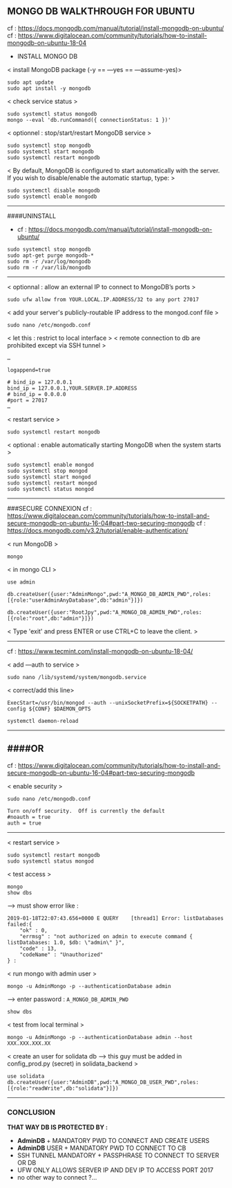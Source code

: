 ## MONGO DB WALKTHROUGH FOR UBUNTU
cf : https://docs.mongodb.com/manual/tutorial/install-mongodb-on-ubuntu/
cf : https://www.digitalocean.com/community/tutorials/how-to-install-mongodb-on-ubuntu-18-04


- INSTALL MONGO DB

< install MongoDB package (-y == —yes == —assume-yes)>
```
sudo apt update
sudo apt install -y mongodb
```
< check service status > 
```
sudo systemctl status mongodb
mongo --eval 'db.runCommand({ connectionStatus: 1 })'
```

< optionnel : stop/start/restart MongoDB service >
```
sudo systemctl stop mongodb
sudo systemctl start mongodb
sudo systemctl restart mongodb
```
< By default, MongoDB is configured to start automatically with the server. If you wish to disable/enable the automatic startup, type: >
```
sudo systemctl disable mongodb
sudo systemctl enable mongodb
```

-----------
####UNINSTALL 
- cf : https://docs.mongodb.com/manual/tutorial/install-mongodb-on-ubuntu/ 

```
sudo systemctl stop mongodb
sudo apt-get purge mongodb-*
sudo rm -r /var/log/mongodb
sudo rm -r /var/lib/mongodb
```

-----------


< optionnal : allow an external IP to connect to MongoDB’s ports >
```
sudo ufw allow from YOUR.LOCAL.IP.ADDRESS/32 to any port 27017  
```
< add your server's publicly-routable IP address to the mongod.conf file >
```
sudo nano /etc/mongodb.conf
```

< let this : restrict to local interface >
< remote connection to db are prohibited except via SSH tunnel >
```
…

logappend=true

# bind_ip = 127.0.0.1
bind_ip = 127.0.0.1,YOUR.SERVER.IP.ADDRESS
# bind_ip = 0.0.0.0
#port = 27017
…
```
< restart service >
```
sudo systemctl restart mongodb
```

< optional : enable automatically starting MongoDB when the system starts >
```
sudo systemctl enable mongod
sudo systemctl stop mongod
sudo systemctl start mongod
sudo systemctl restart mongod
sudo systemctl status mongod
```

--------------
###SECURE CONNEXION
cf : https://www.digitalocean.com/community/tutorials/how-to-install-and-secure-mongodb-on-ubuntu-16-04#part-two-securing-mongodb 
cf : https://docs.mongodb.com/v3.2/tutorial/enable-authentication/

< run MongoDB >
```
mongo
```

< in mongo CLI >
```
use admin

db.createUser({user:"AdminMongo",pwd:"A_MONGO_DB_ADMIN_PWD",roles:[{role:"userAdminAnyDatabase",db:"admin"}]})

db.createUser({user:"RootJpy",pwd:"A_MONGO_DB_ADMIN_PWD",roles:[{role:"root",db:"admin"}]})
```

< Type 'exit' and press ENTER or use CTRL+C to leave the client. >


----------

cf : https://www.tecmint.com/install-mongodb-on-ubuntu-18-04/ 

< add —auth to service >
```
sudo nano /lib/systemd/system/mongodb.service 
```
< correct/add this line>
```
ExecStart=/usr/bin/mongod --auth --unixSocketPrefix=${SOCKETPATH} --config ${CONF} $DAEMON_OPTS

systemctl daemon-reload
```
-------
####OR
--------

cf : https://www.digitalocean.com/community/tutorials/how-to-install-and-secure-mongodb-on-ubuntu-16-04#part-two-securing-mongodb 

< enable security >
```
sudo nano /etc/mongodb.conf
````

```
Turn on/off security.  Off is currently the default
#noauth = true
auth = true
```
----------

< restart service >
```
sudo systemctl restart mongodb
sudo systemctl status mongod
```
< test access >
```
mongo
show dbs
```
—> must show error like : 
```
2019-01-18T22:07:43.656+0000 E QUERY    [thread1] Error: listDatabases failed:{
	"ok" : 0,
	"errmsg" : "not authorized on admin to execute command { listDatabases: 1.0, $db: \"admin\" }",
	"code" : 13,
	"codeName" : "Unauthorized"
} :
```
< run mongo with admin user >
```
mongo -u AdminMongo -p --authenticationDatabase admin
```
—> enter password : `A_MONGO_DB_ADMIN_PWD`
```
show dbs 
```

< test from local terminal >
```
mongo -u AdminMongo -p --authenticationDatabase admin --host XXX.XXX.XXX.XX
```



< create an user for solidata db —> this guy must be added in config_prod.py (secret) in solidata_backend >
```
use solidata
db.createUser({user:"AdminDB",pwd:"A_MONGO_DB_USER_PWD",roles:[{role:"readWrite",db:"solidata"}]})
```

-------------

### CONCLUSION

**THAT WAY DB IS PROTECTED BY :**
+ **AdminDB** + MANDATORY PWD TO CONNECT AND CREATE USERS
+ **AdminDB** USER + MANDATORY PWD TO CONNECT TO CB
+ SSH TUNNEL MANDATORY + PASSPHRASE TO CONNECT TO SERVER OR DB
+ UFW ONLY ALLOWS SERVER IP AND DEV IP TO ACCESS PORT 2017
+  no other way to connect ?…

